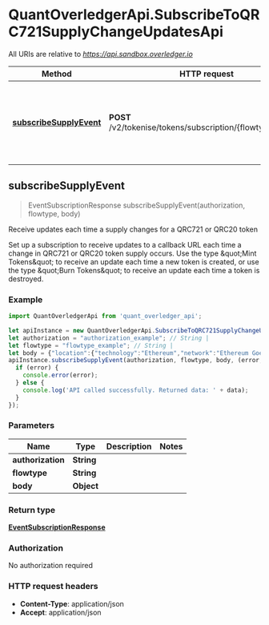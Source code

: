 # QuantOverledgerApi.SubscribeToQRC721SupplyChangeUpdatesApi

All URIs are relative to *https://api.sandbox.overledger.io*

Method | HTTP request | Description
------------- | ------------- | -------------
[**subscribeSupplyEvent**](SubscribeToQRC721SupplyChangeUpdatesApi.md#subscribeSupplyEvent) | **POST** /v2/tokenise/tokens/subscription/{flowtype}/supply | Receive updates each time a supply changes for a QRC721 or QRC20 token



## subscribeSupplyEvent

> EventSubscriptionResponse subscribeSupplyEvent(authorization, flowtype, body)

Receive updates each time a supply changes for a QRC721 or QRC20 token

Set up a subscription to receive updates to a callback URL each time a change in QRC721 or QRC20 token supply occurs. Use the type \&quot;Mint Tokens\&quot; to receive an update each time a new token is created, or use the type \&quot;Burn Tokens\&quot; to receive an update each time a token is destroyed.

### Example

```javascript
import QuantOverledgerApi from 'quant_overledger_api';

let apiInstance = new QuantOverledgerApi.SubscribeToQRC721SupplyChangeUpdatesApi();
let authorization = "authorization_example"; // String | 
let flowtype = "flowtype_example"; // String | 
let body = {"location":{"technology":"Ethereum","network":"Ethereum Goerli Testnet"},"callbackUrl":"https://eo2vmypzncjgeoi.m.pipedream.net","type":"Burn Tokens","requestDetails":{"tokenName":"QNTNFT"}}; // Object | 
apiInstance.subscribeSupplyEvent(authorization, flowtype, body, (error, data, response) => {
  if (error) {
    console.error(error);
  } else {
    console.log('API called successfully. Returned data: ' + data);
  }
});
```

### Parameters


Name | Type | Description  | Notes
------------- | ------------- | ------------- | -------------
 **authorization** | **String**|  | 
 **flowtype** | **String**|  | 
 **body** | **Object**|  | 

### Return type

[**EventSubscriptionResponse**](EventSubscriptionResponse.md)

### Authorization

No authorization required

### HTTP request headers

- **Content-Type**: application/json
- **Accept**: application/json

